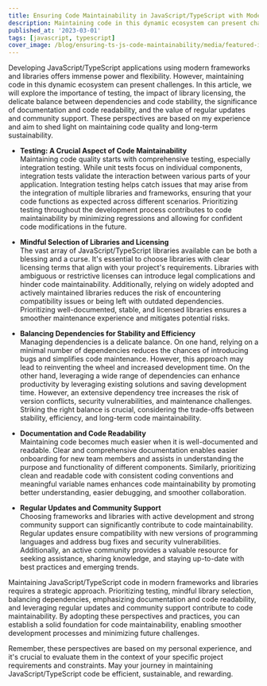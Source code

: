```yaml
---
title: Ensuring Code Maintainability in JavaScript/TypeScript with Modern Frameworks and Libraries
description: Maintaining code in this dynamic ecosystem can present challenges
published_at: '2023-03-01'
tags: [javascript, typescript]
cover_image: /blog/ensuring-ts-js-code-maintainability/media/featured-image.jpg
---
```


Developing JavaScript/TypeScript applications using modern frameworks and libraries offers immense power and flexibility. However, maintaining code in this dynamic ecosystem can present challenges. In this article, we will explore the importance of testing, the impact of library licensing, the delicate balance between dependencies and code stability, the significance of documentation and code readability, and the value of regular updates and community support. These perspectives are based on my experience and aim to shed light on maintaining code quality and long-term sustainability.

- **Testing: A Crucial Aspect of Code Maintainability**<br />
Maintaining code quality starts with comprehensive testing, especially integration testing. While unit tests focus on individual components, integration tests validate the interaction between various parts of your application. Integration testing helps catch issues that may arise from the integration of multiple libraries and frameworks, ensuring that your code functions as expected across different scenarios. Prioritizing testing throughout the development process contributes to code maintainability by minimizing regressions and allowing for confident code modifications in the future.

- **Mindful Selection of Libraries and Licensing**<br />
The vast array of JavaScript/TypeScript libraries available can be both a blessing and a curse. It's essential to choose libraries with clear licensing terms that align with your project's requirements. Libraries with ambiguous or restrictive licenses can introduce legal complications and hinder code maintainability. Additionally, relying on widely adopted and actively maintained libraries reduces the risk of encountering compatibility issues or being left with outdated dependencies. Prioritizing well-documented, stable, and licensed libraries ensures a smoother maintenance experience and mitigates potential risks.

- **Balancing Dependencies for Stability and Efficiency**<br />
Managing dependencies is a delicate balance. On one hand, relying on a minimal number of dependencies reduces the chances of introducing bugs and simplifies code maintenance. However, this approach may lead to reinventing the wheel and increased development time. On the other hand, leveraging a wide range of dependencies can enhance productivity by leveraging existing solutions and saving development time. However, an extensive dependency tree increases the risk of version conflicts, security vulnerabilities, and maintenance challenges. Striking the right balance is crucial, considering the trade-offs between stability, efficiency, and long-term code maintainability.

- **Documentation and Code Readability**<br />
Maintaining code becomes much easier when it is well-documented and readable. Clear and comprehensive documentation enables easier onboarding for new team members and assists in understanding the purpose and functionality of different components. Similarly, prioritizing clean and readable code with consistent coding conventions and meaningful variable names enhances code maintainability by promoting better understanding, easier debugging, and smoother collaboration.

- **Regular Updates and Community Support**<br />
Choosing frameworks and libraries with active development and strong community support can significantly contribute to code maintainability. Regular updates ensure compatibility with new versions of programming languages and address bug fixes and security vulnerabilities. Additionally, an active community provides a valuable resource for seeking assistance, sharing knowledge, and staying up-to-date with best practices and emerging trends.

Maintaining JavaScript/TypeScript code in modern frameworks and libraries requires a strategic approach. Prioritizing testing, mindful library selection, balancing dependencies, emphasizing documentation and code readability, and leveraging regular updates and community support contribute to code maintainability. By adopting these perspectives and practices, you can establish a solid foundation for code maintainability, enabling smoother development processes and minimizing future challenges.

Remember, these perspectives are based on my personal experience, and it's crucial to evaluate them in the context of your specific project requirements and constraints. May your journey in maintaining JavaScript/TypeScript code be efficient, sustainable, and rewarding.
